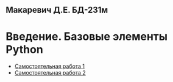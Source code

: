 ## Макаревич Д.Е. БД-231м
# Введение. Базовые элементы Python

  -  [Самостоятельная работа 1](https://github.com/MakarevichDE/PDA_SOL/blob/main/Самостоятельная_работа_1.ipynb)
  -  [Самостоятельная работа 2](https://github.com/MakarevichDE/PDA_SOL/blob/main/Самостоятельная_работа_2.ipynb)
